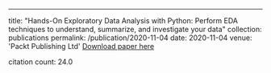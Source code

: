 ---
title: "Hands-On Exploratory Data Analysis with Python: Perform EDA techniques to understand, summarize, and investigate your data"
collection: publications
permalink: /publication/2020-11-04
date: 2020-11-04
venue: 'Packt Publishing Ltd'
[Download paper here](https://scholar.google.com/citations?view_op=view_citation&hl=en&user=CCckbEUAAAAJ&citation_for_view=CCckbEUAAAAJ:BJbdYPG6LGMC)

citation count: 24.0